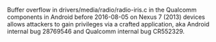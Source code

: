 Buffer overflow in drivers/media/radio/radio-iris.c in the Qualcomm components in Android before 2016-08-05 on Nexus 7 (2013) devices allows attackers to gain privileges via a crafted application, aka Android internal bug 28769546 and Qualcomm internal bug CR552329.